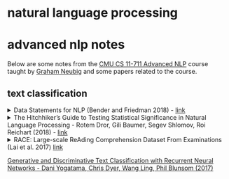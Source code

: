 # natural language processing


# advanced nlp notes

Below are some notes from the [CMU CS 11-711 Advanced NLP](http://www.phontron.com/class/anlp2021/index.html) course taught by [Graham Neubig](http://www.phontron.com/) and some papers related to the course.

## text classification

<details>
<summary>
    Data Statements for NLP (Bender and Friedman 2018) -
    <a href="https://aclanthology.org/Q18-1041/">
        link
    </a>
</summary>

* data statements help us address ethical issues of exclusion, over generalization, underexposure while encouraging generalizability and reproducibility - with the intent of creating more ethical science and engineering
* typical vector space representations of lexical semantics pick up biases which get reflected in models, which have real consequences (racism, sexism, etc)
* the paper proposes long form explanation of the dataset in question, in addition to short forms that can be cited by other papers/research
* the paper goes on to propose a schema for a data statement: language tag, prose description, information about variation such as disordered speech, and information about the speaker(s) - age, gender, race/ethnicity, native language, socioeconomic status; all of these things should also be taken about the annotator of the dataset
* information about the speech situation: time an place, modality, scripted vs. spontaneous, synchronicity, intended audience, and so on
* **takeaway**: context of speaker, annotator, and users of an NLP dataset matters, and we should do a better job as a research community to make sure that datasets have data statements to help convey this information for better and more ethical research.

</details>


<details>
<summary>
    The Hitchhiker’s Guide to Testing Statistical Significance in Natural Language Processing - Rotem Dror, Gili Baumer, Segev Shlomov, Roi Reichart (2018) -
    <a href="https://aclanthology.org/P18-1128/">
        link
    </a>
</summary>

* more data, more compute, deeper nets, and better algorithms lead to more emphasis on empirical results across datasets; but we still need to ensure we do statistical testing to ensure that our results are not coincidental
* paper presentation based around presenting two algorithms that beat one versus the other based on application to a particular dataset
* NLP uses special evaluation metrics often - such as BLEU in machine translation; however the paper shows that many metrics are used across ACL 17 papers - F-score, accuracy, precision/recall, BLEU, ROUGE, pearson/spearman correlations, perplexity, meteor, UAS+LAS
* if the test statistic, under the null hypothesis, comes from a known distribution, the test is parametric (in contrast with non-parametric tests) - in order to know, you can test using known tests like shapiro-wilk (to test if normal), kolmogorov-smirnov (to find the distance between an empirical and cumulative reference distribution), anderson-darling (to test if a sample is drawn from a given distribution)
* parametric tests have stronger power
* paired students t-test - measures population means of two sets of measurements, based that samples come from a normal distribution. it can be applied to measures like accuracy, UAS + LAS
* for other metrics like BLEU, F-score - commonly they're treated as non-parametric

non parametric

* non-parametric tests are either sampling-based or sampling-free
* sign test - tests whether matched pair samples are drawn from distributions with equal medians - assuming that data is i.i.d.
* two tailed sign test, McNemar's test - paired nominal observations (binary labels) applied to a 2x2 contingency table. the null hypothesis is that the marginal probability for each outcome (e.g. true/false) is the same for both algorithms - with a reasonable N, equals Chi-Squared with 1 DOF. Cochran's Q test generalizes te McNemar's test to multi-class classification
* wilcoxon signed rank test - used when comparing two matched samples - null hypothesis is that the differences follow a symmetric distribution around zero. absolute values of differences are ranked. then each rank gets a sign according to the sign of the difference; then sum the signed ranks

parametric

* two main methods are permutation/randomization and the paired bootstrap
* pitman's permutation test - estimates test statistic distribution under the null by calculating the values of the statistics under all possible labellings (permutations) of the test set. the (two sided) p-value of the of the test is calculated as the proportion of these permutations where the absolute difference was greater than or equal to the absolute value of the difference in the output of the algorithm.
* paired bootstrap test - approximate randomization of the permutation test - but sampling is done with replacements - the p value is calculated similarly as the permutation test - used in machine translation, text summarization, semantic parsing - less effective for smaller test sets.

test selection

* if the data comes from a known distribution - use a parametric test
    * higher statistical power
* otherwise, if the data size is small, use a bootstrap or randomization test
* otherwise, use a sampling-free non-parametric test

conclusion

* lots of papers in ACL / TACL don't use the correct tests, or don't include statistical testing at all, which is unfortunate and we should change that
* open question: language data is rarely truly independent
* open question: bonferroni correction when reporting k-fold validation / cross validation results is one way to test for significance - i.e. calculate p value for each fold separately, then perform replicability analysis for the dependent datasets

</details>

<details>
<summary>
    RACE: Large-scale ReAding Comprehension Dataset From Examinations (Lai et al. 2017)
    <a href="https://aclanthology.org/D17-1082.pdf">
        link
    </a>
</summary>

* new test dataset with objective metric for reading comprehension
* there is still a substantial gap between automated and human reasoning using RACE
* **takeaway**: use RACE as one of your metrics if you're doing something related to question answering, reading comprehension, or more generalized type of AI task where information synthesis is one of the goals

</details>

[Generative and Discriminative Text Classification with Recurrent Neural Networks -
Dani Yogatama, Chris Dyer, Wang Ling, Phil Blunsom (2017)](https://arxiv.org/abs/1703.01898)
